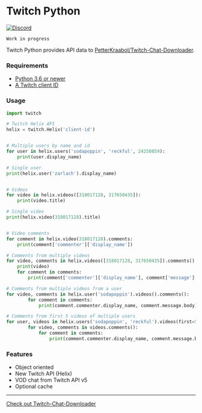 # Twitch Python

[![Discord](https://user-images.githubusercontent.com/7288322/34471967-1df7808a-efbb-11e7-9088-ed0b04151291.png)](https://discord.gg/wZJFeXC)


`Work in progress`

Twitch Python provides API data to [PetterKraabol/Twitch-Chat-Downloader](https://github.com/PetterKraabol/Twitch-Chat-Downloader).

### Requirements

* [Python 3.6 or newer](https://www.python.org/downloads/)
* [A Twitch client ID](https://dev.twitch.tv/dashboard/apps)

### Usage

```python
import twitch

# Twitch Helix API
helix = twitch.Helix('client-id')


# Multiple users by name and id
for user in helix.users('sodapoppin', 'reckful', 24250859):
    print(user.display_name)

# Single user
print(helix.user('zarlach').display_name)


# Videos
for video in helix.videos([318017128, 317650435]):
    print(video.title)

# Single video
print(helix.video(318017128).title)


# Video comments
for comment in helix.video(318017128).comments:
    print(comment['commenter']['display_name'])

# Comments from multiple videos
for video, comments in helix.videos([318017128, 317650435]).comments():
    print(video)
    for comment in comments:
        print(comment['commenter']['display_name'], comment['message']['body'])

# Comments from multiple videos from a user
for video, comments in helix.user('sodapoppin').videos().comments():
        for comment in comments:
            print(comment.commenter.display_name, comment.message.body)

# Comments from first 5 videos of multiple users
for user, videos in helix.users('sodapoppin', 'reckful').videos(first=5):
        for video, comments in videos.comments():
            for comment in comments:
                print(comment.commenter.display_name, comment.message.body)

```

### Features
- Object oriented
- New Twitch API (Helix)
- VOD chat from Twitch API v5
- Optional cache

---

[Check out Twitch-Chat-Downloader](https://github.com/PetterKraabol/Twitch-Chat-Downloader)
